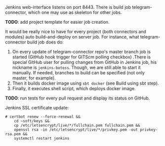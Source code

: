 Jenkins web-interface listens on port 8443. There is build job telegram-connector, which one may use as skeleton for other jobs.

**TODO**: add project template for easier job creation.

It would be really nice to have for every project (both connectors and modules) auto build-and-deploy on server job. For instance, what telegram-connector build job does do:
  1. On every update of telegram-connector repo's master branch job is started (GitHub hook trigger for GITScm polling checkbox) .There is special GitHub user for pulling changes from GitHub in Jenkins job, his nickname is `jenkins-botoss`. Though, we are still able to start it manually. If needed, branches to build can be specified (not only master, for example).
  2. Then it builds docker image using `sbt docker` (see Build using sbt step).
  3. Finally, it executes shell script, which deploys docker image.

**TODO**: run tests for every pull request and display its status on GitHub.

Jenkins SSL certificate update:

```
# certbot renew --force-renewal &&
    cd ~soft/keys &&
    cp /etc/letsencrypt/live/*/fullchain.pem fullchain.pem &&
    openssl rsa -in /etc/letsencrypt/live/*/privkey.pem -out privkey-rsa.pem &&
    systemctl restart jenkins
```
